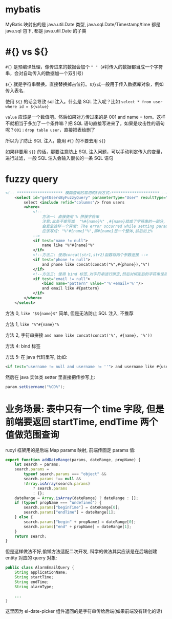 # mybatis

MyBatis 映射出的是 java.util.Date 类型, java.sql.Date/Timestamp/time 都是 java.sql 包下, 都是 java.util.Date 的子类

# #{} vs ${}

`#{}` 是预编译处理，像传进来的数据会加个 `" "`（`#`将传入的数据都当成一个字符串，会对自动传入的数据加一个双引号）

`${}` 就是字符串替换。直接替换掉占位符。`$`方式一般用于传入数据库对象，例如传入表名.

使用 `${}` 的话会导致 sql 注入。什么是 SQL 注入呢？比如 `select * from user where id = ${value}`

`value` 应该是一个数值吧。然后如果对方传过来的是 001 and name = tom。这样不就相当于多加了一个条件嘛？把 SQL 语句直接写进来了。如果是攻击性的语句呢？`001；drop table user`，直接把表给删了

所以为了防止 SQL 注入，能用 `#{}` 的不要去用 `${}`

如果非要用 `${}` 的话，那要注意防止 SQL 注入问题，可以手动判定传入的变量，进行过滤，一般 SQL 注入会输入很长的一条 SQL 语句

# fuzzy query

```xml
<!-- ******************** 模糊查询的常用的3种方式:********************* -->
    <select id="getUsersByFuzzyQuery" parameterType="User" resultType="User">
        select <include refid="columns"/> from users
        <where>
            <!--
                方法一: 直接使用 % 拼接字符串
                注意:此处不能写成  "%#{name}%" ,#{name}就成了字符串的一部分,
                会发生这样一个异常: The error occurred while setting parameters,
                应该写成: "%"#{name}"%",即#{name}是一个整体,前后加上%
            -->
            <if test="name != null">
                name like "%"#{name}"%"
            </if>
            <!--方法二: 使用concat(str1,str2)函数将两个参数连接 -->
            <if test="phone != null">
                and phone like concat(concat("%",#{phone}),"%")
            </if>
            <!--方法三: 使用 bind 标签,对字符串进行绑定,然后对绑定后的字符串使用 like 关键字进行模糊查询 -->
            <if test="email != null">
                <bind name="pattern" value="'%'+email+'%'"/>
                and email like #{pattern}
            </if>
        </where>
    </select>
```

方法 0, `like "$${name}$"` 简单, 但是无法防止 SQL 注入, 不推荐

方法 1, `like "%"#{name}"%`

方法 2, 字符串拼接 `and name like concat(concat('%', #{name}, '%'))`

方法 4: bind 标签

方法 5: 在 java 代码里写, 比如:

```xml
<if test="username != null and username != ''"> and username like #{username} </if>
```

然后在 java 实体类 setter 里直接把传参写上:

```java
param.setUsername("%CD%");
```

# 业务场景: 表中只有一个 time 字段, 但是前端要返回 startTime, endTime 两个值做范围查询

ruoyi 框架用的是后端 Map params 映射, 前端传固定 params 值:

```js
export function addDateRange(params, dateRange, propName) {
    let search = params;
    search.params =
        typeof search.params === "object" &&
        search.params !== null &&
        !Array.isArray(search.params)
            ? search.params
            : {};
    dateRange = Array.isArray(dateRange) ? dateRange : [];
    if (typeof propName === "undefined") {
        search.params["beginTime"] = dateRange[0];
        search.params["endTime"] = dateRange[1];
    } else {
        search.params["begin" + propName] = dateRange[0];
        search.params["end" + propName] = dateRange[1];
    }
    return search;
}
```

但是这样做法不好,偷懒方法适配二次开发, 科学的做法其实应该是在后端创建 entity 对应的 query 对象:

```java
public class AlarmEmailQuery {
    String applicationName;
    String startTime;
    String endTime;
    String alarmType;

    ...
}
```

这里因为 el-date-picker 组件返回的是字符串传给后端(如果前端没有转化的话)
